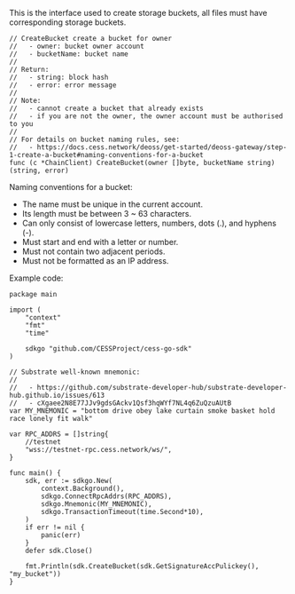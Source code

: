 This is the interface used to create storage buckets, all files must have corresponding storage buckets.

```golang
// CreateBucket create a bucket for owner
//   - owner: bucket owner account
//   - bucketName: bucket name
//
// Return:
//   - string: block hash
//   - error: error message
//
// Note:
//   - cannot create a bucket that already exists
//   - if you are not the owner, the owner account must be authorised to you
//
// For details on bucket naming rules, see:
//   - https://docs.cess.network/deoss/get-started/deoss-gateway/step-1-create-a-bucket#naming-conventions-for-a-bucket
func (c *ChainClient) CreateBucket(owner []byte, bucketName string) (string, error)
```

Naming conventions for a bucket:
- The name must be unique in the current account.
- Its length must be between 3 ~ 63 characters.
- Can only consist of lowercase letters, numbers, dots (.), and hyphens (-).
- Must start and end with a letter or number.
- Must not contain two adjacent periods.
- Must not be formatted as an IP address.

Example code:
```golang
package main

import (
    "context"
    "fmt"
    "time"

    sdkgo "github.com/CESSProject/cess-go-sdk"
)

// Substrate well-known mnemonic:
//
//   - https://github.com/substrate-developer-hub/substrate-developer-hub.github.io/issues/613
//   - cXgaee2N8E77JJv9gdsGAckv1Qsf3hqWYf7NL4q6ZuQzuAUtB
var MY_MNEMONIC = "bottom drive obey lake curtain smoke basket hold race lonely fit walk"

var RPC_ADDRS = []string{
    //testnet
    "wss://testnet-rpc.cess.network/ws/",
}

func main() {
    sdk, err := sdkgo.New(
        context.Background(),
        sdkgo.ConnectRpcAddrs(RPC_ADDRS),
        sdkgo.Mnemonic(MY_MNEMONIC),
        sdkgo.TransactionTimeout(time.Second*10),
    )
    if err != nil {
        panic(err)
    }
    defer sdk.Close()

    fmt.Println(sdk.CreateBucket(sdk.GetSignatureAccPulickey(), "my_bucket"))
}
```